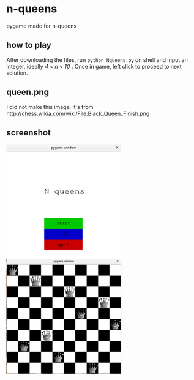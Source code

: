 # n-queens
pygame made for n-queens

## how to play
After downloading the files, run `python Nqueens.py` on shell and input an integer, ideally <em>4 < n < 10 </em>.
Once in game, left click to proceed to next solution.

## queen.png
I did not make this image, it's from http://chess.wikia.com/wiki/File:Black_Queen_Finish.png

## screenshot
<a href="url"><img src="https://github.com/YangfanCheng/n-queens/blob/master/nqueens.png" align="left" height="300" width="300" ></a>
<a href="url"><img src="https://github.com/YangfanCheng/n-queens/blob/master/nqueens2.png" align="left" height="300" width="300" ></a>

